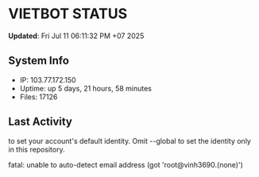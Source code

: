# VIETBOT STATUS
**Updated**: Fri Jul 11 06:11:32 PM +07 2025

## System Info
- IP: 103.77.172.150
- Uptime: up 5 days, 21 hours, 58 minutes
- Files: 17126

## Last Activity

to set your account's default identity.
Omit --global to set the identity only in this repository.

fatal: unable to auto-detect email address (got 'root@vinh3690.(none)')
